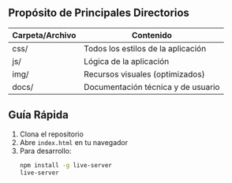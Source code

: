 
## Propósito de Principales Directorios

| Carpeta/Archivo | Contenido                               |
|-----------------|-----------------------------------------|
| css/            | Todos los estilos de la aplicación      |
| js/             | Lógica de la aplicación                 |
| img/            | Recursos visuales (optimizados)         |
| docs/           | Documentación técnica y de usuario      |

## Guía Rápida

1. Clona el repositorio
2. Abre `index.html` en tu navegador
3. Para desarrollo:
   ```bash
   npm install -g live-server
   live-server